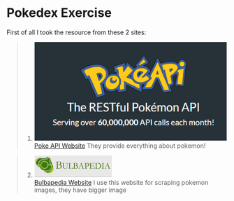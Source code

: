 # Pokedex Exercise

First of all I took the resource from these 2 sites:
> 1. ![pokeapi](/pokeapi.png)  
[Poke API Website](https://pokeapi.co/)
They provide everything about pokemon!  

> 2. ![bulba](/bulba.png)  
[Bulbapedia Website](https://bulbapedia.bulbagarden.net/wiki/List_of_Pok%C3%A9mon_by_name)
I use this website for scraping pokemon images, they have bigger image